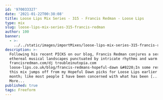 ```yaml
---
id: '970033327'
date: '2021-01-22T00:38:08'
title: Loose Lips Mix Series - 315 - Francis Redman - Loose Lips
type: mix
slug: loose-lips-mix-series-315-francis-redman
author: 100
banner:
  - >-
    ../../static/images/importMixes/loose-lips-mix-series-315-francis-redman/image3253.jpeg
description: >-
  Following his recent PICKS on our blog, Francis Redman conjures a series of
  ethereal musical landscapes punctuated by intricate rhythms and warm grooves!
  francisredman.com/dj troubleinutopia.com
  loose-lips.co.uk/blog/francis-redmans-hopeful-dawn &#8220;In some respects
  this mix jumps off from my Hopeful Dawn picks for Loose Lips earlier this
  month; like most people I have been concerned with what has been [...]Read
  More...
published: true
tags: Freeform
---
```

